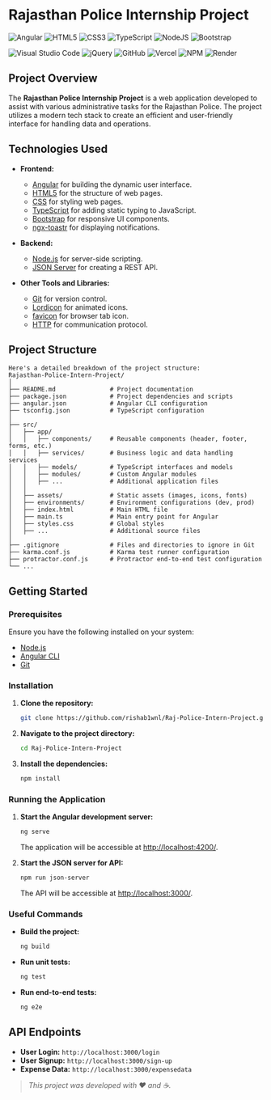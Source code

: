 # Rajasthan Police Internship Project 


![Angular](https://img.shields.io/badge/angular-%23DD0031.svg?style=for-the-badge&logo=angular&logoColor=white)
![HTML5](https://img.shields.io/badge/html5-%23E34F26.svg?style=for-the-badge&logo=html5&logoColor=white)
![CSS3](https://img.shields.io/badge/css3-%231572B6.svg?style=for-the-badge&logo=css3&logoColor=white)
![TypeScript](https://img.shields.io/badge/typescript-%23007ACC.svg?style=for-the-badge&logo=typescript&logoColor=white)
![NodeJS](https://img.shields.io/badge/node.js-6DA55F?style=for-the-badge&logo=node.js&logoColor=white)
![Bootstrap](https://img.shields.io/badge/bootstrap-%238511FA.svg?style=for-the-badge&logo=bootstrap&logoColor=white)
>
![Visual Studio Code](https://img.shields.io/badge/Visual%20Studio%20Code-0078d7.svg?style=for-the-badge&logo=visual-studio-code&logoColor=white)
![jQuery](https://img.shields.io/badge/jquery-%230769AD.svg?style=for-the-badge&logo=jquery&logoColor=white)
![GitHub](https://img.shields.io/badge/github-%23121011.svg?style=for-the-badge&logo=github&logoColor=white)
![Vercel](https://img.shields.io/badge/vercel-%23000000.svg?style=for-the-badge&logo=vercel&logoColor=white)
![NPM](https://img.shields.io/badge/NPM-%23CB3837.svg?style=for-the-badge&logo=npm&logoColor=white)
![Render](https://img.shields.io/badge/Render-%46E3B7.svg?style=for-the-badge&logo=render&logoColor=white)


## Project Overview

The **Rajasthan Police Internship Project** is a web application developed to assist with various administrative tasks for the Rajasthan Police. The project utilizes a modern tech stack to create an efficient and user-friendly interface for handling data and operations.

## Technologies Used

- **Frontend:**
  - [Angular](https://angular.io/) for building the dynamic user interface.
  - [HTML5](https://www.w3.org/html/) for the structure of web pages.
  - [CSS](https://www.w3.org/Style/CSS/Overview.en.html) for styling web pages.
  - [TypeScript](https://www.typescriptlang.org/) for adding static typing to JavaScript.
  - [Bootstrap](https://getbootstrap.com/docs/5.0/) for responsive UI components.
  - [ngx-toastr](https://www.npmjs.com/package/ngx-toastr) for displaying notifications.

- **Backend:**
  - [Node.js](https://nodejs.org/) for server-side scripting.
  - [JSON Server](https://www.npmjs.com/package/json-server) for creating a REST API.

- **Other Tools and Libraries:**
  - [Git](https://git-scm.com/) for version control.
  - [Lordicon](https://lordicon.com/) for animated icons.
  - [favicon](https://favicon.io/) for browser tab icon.
  - [HTTP](https://developer.mozilla.org/en-US/docs/Web/HTTP) for communication protocol.

## Project Structure
```
Here's a detailed breakdown of the project structure:
Rajasthan-Police-Intern-Project/
│
├── README.md               # Project documentation
├── package.json            # Project dependencies and scripts
├── angular.json            # Angular CLI configuration
├── tsconfig.json           # TypeScript configuration
│
├── src/
│   ├── app/
│   │   ├── components/     # Reusable components (header, footer, forms, etc.)
│   │   ├── services/       # Business logic and data handling services
│   │   ├── models/         # TypeScript interfaces and models
│   │   ├── modules/        # Custom Angular modules
│   │   ├── ...             # Additional application files
│   │
│   ├── assets/             # Static assets (images, icons, fonts)
│   ├── environments/       # Environment configurations (dev, prod)
│   ├── index.html          # Main HTML file
│   ├── main.ts             # Main entry point for Angular
│   ├── styles.css          # Global styles
│   ├── ...                 # Additional source files
│
├── .gitignore              # Files and directories to ignore in Git
├── karma.conf.js           # Karma test runner configuration
├── protractor.conf.js      # Protractor end-to-end test configuration
└── ...

```


## Getting Started

### Prerequisites

Ensure you have the following installed on your system:

- [Node.js](https://nodejs.org/)
- [Angular CLI](https://angular.io/cli)
- [Git](https://git-scm.com/)

### Installation

1. **Clone the repository:**
    ```bash
    git clone https://github.com/rishab1wnl/Raj-Police-Intern-Project.git
    ```
2. **Navigate to the project directory:**
    ```bash
    cd Raj-Police-Intern-Project
    ```
3. **Install the dependencies:**
    ```bash
    npm install
    ```

### Running the Application

1. **Start the Angular development server:**
    ```bash
    ng serve
    ```
    The application will be accessible at [http://localhost:4200/](http://localhost:4200/).

2. **Start the JSON server for API:**
    ```bash
    npm run json-server
    ```
    The API will be accessible at [http://localhost:3000/](http://localhost:3000/).

### Useful Commands

- **Build the project:**
    ```bash
    ng build
    ```
- **Run unit tests:**
    ```bash
    ng test
    ```
- **Run end-to-end tests:**
    ```bash
    ng e2e
    ```

## API Endpoints

- **User Login:** `http://localhost:3000/login`
- **User Signup:** `http://localhost:3000/sign-up`
- **Expense Data:** `http://localhost:3000/expensedata`


> *This project was developed with ❤️ and ☕.*
